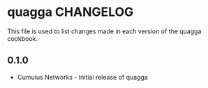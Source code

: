 quagga CHANGELOG
================
This file is used to list changes made in each version of the quagga cookbook.

0.1.0
-----
- Cumulus Networks - Initial release of quagga
